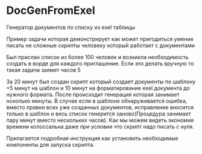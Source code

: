 # DocGenFromExel
Генератор документов по списку из exel таблицы

Пример задачи которая демонстрирует как может пригодиться умение писать не сложные скрипты человеку который работает с документами

Был прислан список из более 100 человек и возникла необходимость создать в ворде для каждого приглашение.
Если это делать вручную то такая задача заямет часов 5

За 20 минут был создан скрипт который создает документы по шаблону +5 минут на шаблон  и 10 минут на форматирование exel документа до нужного формата. После происходит генерация которая занимает нсколько минуты.
В случае если в шаблоне обнаруживается ошибка, вместо правки всех уже созданных документов, исправление вносится только в шаблон и весь список генерится заново(Процедура занимает пару минут вместо нескольких часов).
Как мы можем видеть экономия времени колоссальна даже при условии что скрипт надо писать с нуля.

Прилагается подробная инструкция как установить необходимые компоненты для запуска скрипта.
